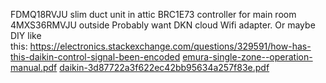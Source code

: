 FDMQ18RVJU slim duct unit in attic
BRC1E73 controller for main room
4MXS36RMVJU outside
Probably want DKN cloud Wifi adapter. Or maybe DIY like this: <https://electronics.stackexchange.com/questions/329591/how-has-this-daikin-control-signal-been-encoded>
[emura-single-zone--operation-manual.pdf](./emura-single-zone--operation-manual.pdf)
[daikin-3d87722a3f622ec42bb95634a257f83e.pdf](./daikin-3d87722a3f622ec42bb95634a257f83e.pdf)
